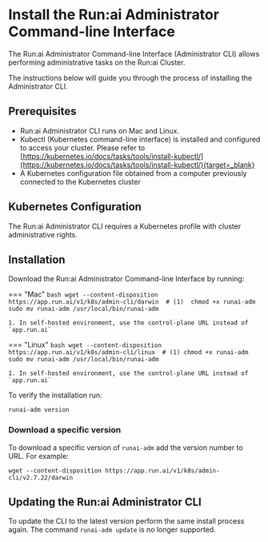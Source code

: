 # Install the Run:ai Administrator Command-line Interface

The Run:ai Administrator Command-line Interface (Administrator CLI) allows performing administrative tasks on the Run:ai Cluster.  

The instructions below will guide you through the process of installing the Administrator CLI.

## Prerequisites

*   Run:ai Administrator CLI runs on Mac and Linux.   
*   Kubectl (Kubernetes command-line interface) is installed and configured to access your cluster. Please refer to [https://kubernetes.io/docs/tasks/tools/install-kubectl/](https://kubernetes.io/docs/tasks/tools/install-kubectl/){target=_blank}
*   A Kubernetes configuration file obtained from a computer previously connected to the Kubernetes cluster


## Kubernetes Configuration

The Run:ai Administrator CLI requires a Kubernetes profile with cluster administrative rights. 


## Installation

Download the Run:ai Administrator Command-line Interface by running:
 
=== "Mac"
    ``` bash
    wget --content-disposition https://app.run.ai/v1/k8s/admin-cli/darwin  # (1) 
    chmod +x runai-adm
    sudo mv runai-adm /usr/local/bin/runai-adm
    ```
    
    1. In self-hosted environment, use the control-plane URL instead of `app.run.ai` 

=== "Linux"
    ``` bash
    wget --content-disposition https://app.run.ai/v1/k8s/admin-cli/linux  # (1)
    chmod +x runai-adm
    sudo mv runai-adm /usr/local/bin/runai-adm
    ```

    1. In self-hosted environment, use the control-plane URL instead of `app.run.ai` 

To verify the installation run:

```
runai-adm version
```

### Download a specific version

To download a specific version of `runai-adm` add the version number to URL. For example:

```
wget --content-disposition https://app.run.ai/v1/k8s/admin-cli/v2.7.22/darwin
```
## Updating the Run:ai Administrator CLI

To update the CLI to the latest version perform the same install process again. The command `runai-adm update` is no longer supported.

